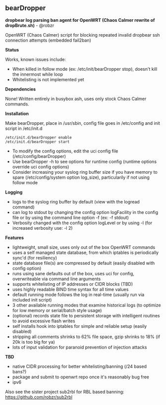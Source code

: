 ## bearDropper 

**dropbear log parsing ban agent for OpenWRT (Chaos Calmer rewrite of dropBrute.sh)** - @robzr

OpenWRT (Chaos Calmer) script for blocking repeated invalid dropbear ssh connection attempts (embedded fail2ban)

**Status**

Works, known issues include:

- When killed in follow mode (ex: /etc/init/bearDropper stop), doesn't kill the innermost while loop
- Whitelisting is not implemented yet

**Dependencies** 

None! Written entirely in busybox ash, uses only stock Chaos Calmer commands.

**Installation**

Make bearDropper, place in /usr/sbin, config file goes in /etc/config and init script in /etc/init.d

	/etc/init.d/bearDropper enable
	/etc/init.d/bearDropper start

  - To modify the config options, edit the uci config file (/etc/config/bearDropper)
  - Use bearDropper -h to see options for runtime config (runtime options override uci config options)
  - Consider increasing your syslog ring buffer size if you have memory to spare (/etc/config/system option log_size), particularily if not using follow mode

**Logging**
  - logs to the syslog ring buffer by default (view with the logread command)
  - can log to stdout by changing the config option logFacility in the config file or by using the command line option -f (ex: -f stdout)
  - Verbosity changed with the config option logLevel or by using -l (for increased verbosity use: -l 2)

**Features**
 - lightweight, small size, uses only out of the box OpenWRT commands
 - uses a self managed state database, from which iptables is periodically sync'd (for resiliency)
 - state database file(s) are compressed by default (easily disabled with config option)
 - runs using sane defaults out of the box, uses uci for config, overwriteable via command line arguments
 - supports whitelisting of IP addresses or CIDR blocks (TBD)
 - uses highly readable BIND time syntax for all time values
 - default running mode follows the log in real-time (usually run via included init script)
 - 3 other available running modes that examine historical logs (to optimize for low memory or serial/batch style usage)
 - (optional) records state file to persistent storage with intelligent routines to avoid excessive flash writes
 - self installs hook into iptables for simple and reliable setup (easily disabled)
 - stripping all comments shrinks to 62% file space, gzip shrinks to 18% (if 20k is too big for ya)
 - lots of input validation for paranoid prevention of injection attacks

**TBD**
 - native CIDR processing for better whitelisting/banning (/24 based bans?)
 - package and submit to openwrt repo once it's reasonably bug free
 - ipv6

Also see the sister project sub2rbl for RBL based banning: https://github.com/robzr/sub2rbl

